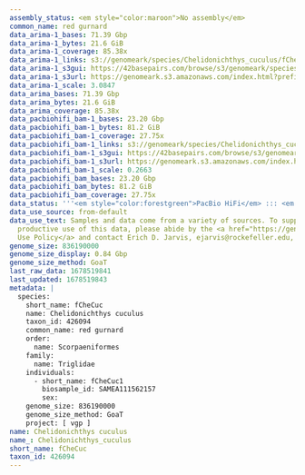 ```yaml
---
assembly_status: <em style="color:maroon">No assembly</em>
common_name: red gurnard
data_arima-1_bases: 71.39 Gbp
data_arima-1_bytes: 21.6 GiB
data_arima-1_coverage: 85.38x
data_arima-1_links: s3://genomeark/species/Chelidonichthys_cuculus/fCheCuc1/genomic_data/arima/<br>
data_arima-1_s3gui: https://42basepairs.com/browse/s3/genomeark/species/Chelidonichthys_cuculus/fCheCuc1/genomic_data/arima/
data_arima-1_s3url: https://genomeark.s3.amazonaws.com/index.html?prefix=species/Chelidonichthys_cuculus/fCheCuc1/genomic_data/arima/
data_arima-1_scale: 3.0847
data_arima_bases: 71.39 Gbp
data_arima_bytes: 21.6 GiB
data_arima_coverage: 85.38x
data_pacbiohifi_bam-1_bases: 23.20 Gbp
data_pacbiohifi_bam-1_bytes: 81.2 GiB
data_pacbiohifi_bam-1_coverage: 27.75x
data_pacbiohifi_bam-1_links: s3://genomeark/species/Chelidonichthys_cuculus/fCheCuc1/genomic_data/pacbio_hifi/<br>
data_pacbiohifi_bam-1_s3gui: https://42basepairs.com/browse/s3/genomeark/species/Chelidonichthys_cuculus/fCheCuc1/genomic_data/pacbio_hifi/
data_pacbiohifi_bam-1_s3url: https://genomeark.s3.amazonaws.com/index.html?prefix=species/Chelidonichthys_cuculus/fCheCuc1/genomic_data/pacbio_hifi/
data_pacbiohifi_bam-1_scale: 0.2663
data_pacbiohifi_bam_bases: 23.20 Gbp
data_pacbiohifi_bam_bytes: 81.2 GiB
data_pacbiohifi_bam_coverage: 27.75x
data_status: '''<em style="color:forestgreen">PacBio HiFi</em> ::: <em style="color:forestgreen">Arima</em>'''
data_use_source: from-default
data_use_text: Samples and data come from a variety of sources. To support fair and
  productive use of this data, please abide by the <a href="https://genome10k.soe.ucsc.edu/data-use-policies/">Data
  Use Policy</a> and contact Erich D. Jarvis, ejarvis@rockefeller.edu, with any questions.
genome_size: 836190000
genome_size_display: 0.84 Gbp
genome_size_method: GoaT
last_raw_data: 1678519841
last_updated: 1678519843
metadata: |
  species:
    short_name: fCheCuc
    name: Chelidonichthys cuculus
    taxon_id: 426094
    common_name: red gurnard
    order:
      name: Scorpaeniformes
    family:
      name: Triglidae
    individuals:
      - short_name: fCheCuc1
        biosample_id: SAMEA111562157
        sex:
    genome_size: 836190000
    genome_size_method: GoaT
    project: [ vgp ]
name: Chelidonichthys cuculus
name_: Chelidonichthys_cuculus
short_name: fCheCuc
taxon_id: 426094
---
```

